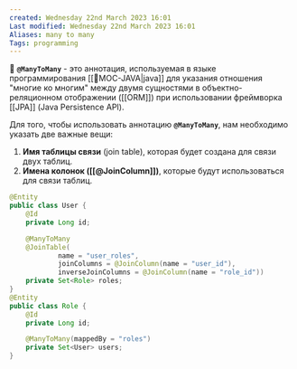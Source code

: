 ```yaml
---
created: Wednesday 22nd March 2023 16:01
Last modified: Wednesday 22nd March 2023 16:01
Aliases: many to many
Tags: programming
---
```



📌 **`@ManyToMany`** - это аннотация, используемая в языке программирования [[📙MOC-JAVA|java]] для указания отношения "многие ко многим" между двумя сущностями в объектно-реляционном отображении ([[ORM]]) при использовании фреймворка [[JPA]] (Java Persistence API).

Для того, чтобы использовать аннотацию **`@ManyToMany`**, нам необходимо указать две важные вещи:

1. **Имя таблицы связи** (join table), которая будет создана для связи двух таблиц.
2. **Имена колонок ([[@JoinColumn]])**, которые будут использоваться для связи таблиц.


```java
@Entity
public class User {
    @Id
    private Long id;

    @ManyToMany
    @JoinTable(
            name = "user_roles",
            joinColumns = @JoinColumn(name = "user_id"),
            inverseJoinColumns = @JoinColumn(name = "role_id"))
    private Set<Role> roles;
}
@Entity
public class Role {
    @Id
    private Long id;

    @ManyToMany(mappedBy = "roles")
    private Set<User> users;
}

```